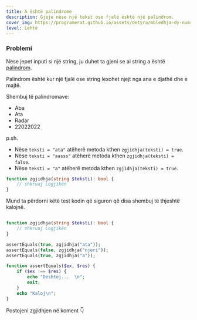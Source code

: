 ```yaml
---
title: A është palindrome
description: Gjeje nëse një tekst ose fjalë është një palindrom.
cover_img: https://programerat.github.io/assets/detyra/mbledhja-dy-numrave.png
level: Lehtë    
---
```


### Problemi

Nëse jepet inputi si një string, ju duhet ta gjeni se ai string a është [palindrom](https://en.wikipedia.org/wiki/Palindrome).    

Palindrom është kur një fjalë ose string lexohet njejt nga ana e djathë dhe e majtë.    

Shembuj të palindromave:
* Aba
* Ata
* Radar
* 22022022
          
p.sh.
* Nëse `teksti = "ata"` atëherë metoda kthen `zgjidhja(teksti) = true`.
* Nëse `teksti = "aasss"` atëherë metoda kthen `zgjidhja(teksti) = false`.
* Nëse `teksti = "a"` atëherë metoda kthen `zgjidhja(teksti) = true`.

          
```php
function zgjidhja(string $teksti): bool {
    // shkruaj Logjikën                        
}

```   

Mund ta përdorni këtë test kodin që siguron që disa shembuj të thjeshtë kalojnë.

```php

function zgjidhja(string $teksti): bool {
    // shkruaj Logjikën                        
}

assertEquals(true, zgjidhja("ata"));
assertEquals(false, zgjidhja("njeri"));
assertEquals(true, zgjidhja("a"));

function assertEquals($ex, $res) {
	if ($ex !== $res) {
		echo "Deshtoj...  \n";
		exit;
	}
	echo "Kaloj\n";
}
```
   

Postojeni zgjidhjen në koment 👇